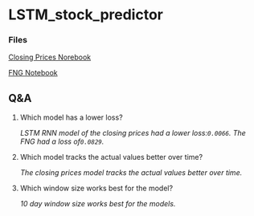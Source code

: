 # LSTM_stock_predictor

### Files

[Closing Prices Norebook](Code/lstm_stock_predictor_closing.ipynb)

[FNG Notebook](Code/lstm_stock_predictor_fng.ipynb)

## Q&A

1. Which model has a lower loss?

    *LSTM RNN model of the closing prices had a lower loss:`0.0066`. The FNG had a loss of`0.0829`.*

2. Which model tracks the actual values better over time?
    
    *The closing prices model tracks the actual values better over time.*
    
3. Which window size works best for the model?

    *10 day window size works best for the models.*